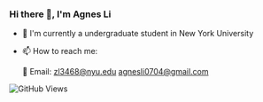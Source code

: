 
### Hi there 👋, I'm Agnes Li

- 🏫 I'm currently a undergraduate student in New York University

- 📫 How to reach me:

  📩 Email: zl3468@nyu.edu
            agnesli0704@gmail.com

<!-- - 📊 Stats: ![Kunyang's GitHub stats](https://github-readme-stats.vercel.app/api?username=Kyxie&count_private=true&show_icons=true&theme=highcontrast) -->

<!-- [![Kunyang's wakatime stats](https://github-readme-stats.vercel.app/api/wakatime?username=Kyxie&hide=CMake,other,git%20config,XML,JSON,Markdown,Bash,MATLAB,TOML,YAML,ebnf,Text)](https://github.com/anuraghazra/github-readme-stats) -->

<!-- [![Kunyang's most used languages](https://github-readme-stats.vercel.app/api/top-langs/?username=Kyxie&hide=VHDL,Makefile,Coq,SystemVerilog,CMake,Pascal,Objective-C&layout=compact)](https://github.com/anuraghazra/github-readme-stats) -->

  ![GitHub Views](https://komarev.com/ghpvc/?username=Kyxie&style=flat&color=brightgreen&label=VIEWS)
 
